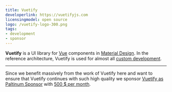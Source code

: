 ```yaml
---
title: Vuetify
developerlink: https://vuetifyjs.com
licensingmodel: open source
logo: /vuetify-logo-300.png
tags:
- development
- sponsor
---
```

__Vuetify__ is a UI library for [Vue](./vue.js.md) components in [Material Design](https://m3.material.io).
In the reference architecture, Vuetify is used for almost all [custom development](../publish).

---

Since we benefit massively from the work of Vuetify here and want to ensure that Vuetify continues with such high quality 
we sponsor [Vuetify as Paltinum Sponsor](https://vuetifyjs.com/en/introduction/sponsors-and-backers/#platinum) with [500 $ per month](https://www.muenchen-transparent.de/dokumente/7347900).
